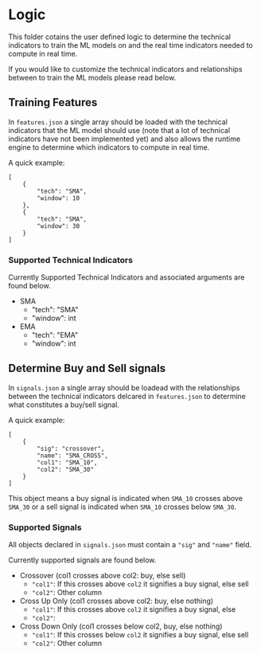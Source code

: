 # Logic

This folder cotains the user defined logic to determine the technical indicators to train the ML models on and the real time indicators needed to compute in real time.<br>

If you would like to customize the technical indicators and relationships between to train the ML models please read below.<br>

## Training Features

In `features.json` a single array should be loaded with the technical indicators that the ML model should use (note that a lot of technical indicators have not been implemented yet) and also allows the runtime engine to determine which indicators to compute in real time.<br>

A quick example:<br>
```
[
    {
        "tech": "SMA",
        "window": 10
    },
    {
        "tech": "SMA",
        "window": 30
    }
]
```

### Supported Technical Indicators

Currently Supported Technical Indicators and associated arguments are found below.<br>

- SMA
  - "tech": "SMA"
  - "window": int
- EMA
  - "tech": "EMA"
  - "window": int

## Determine Buy and Sell signals

In `signals.json` a single array should be loadead with the relationships between the technical indicators delcared in `features.json` to determine what constitutes a buy/sell signal.<br>

A quick example:<br>
``` 
[
    {
        "sig": "crossover",
        "name": "SMA_CROSS",
        "col1": "SMA_10",
        "col2": "SMA_30"
    }
]
```
This object means a buy signal is indicated when `SMA_10` crosses above `SMA_30` or a sell signal is indicated when `SMA_10` crosses below `SMA_30`.

### Supported Signals

All objects declared in `signals.json` must contain a `"sig"` and `"name"` field.<br>

Currently supported signals are found below.<br>

- Crossover (col1 crosses above col2: buy, else sell)
  - `"col1"`: If this crosses above `col2` it signifies a buy signal, else sell
  - `"col2"`: Other column
- Cross Up Only (col1 crosses above col2: buy, else nothing)
  - `"col1"`: If this crosses above `col2` it signifies a buy signal, else 
  - `"col2"`: 
- Cross Down Only (col1 crosses below col2, buy, else nothing)
  - `"col1"`: If this crosses below  `col2` it signifies a buy signal, else sell
  - `"col2"`: Other column
  

